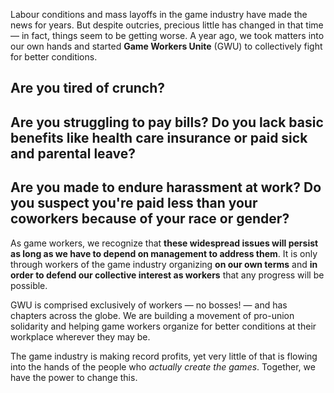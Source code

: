 Labour conditions and mass layoffs in the game industry have made the news for
years. But despite outcries, precious little has changed in that time — in fact,
things seem to be getting worse. A year ago, we took matters into our own hands
and started **Game Workers Unite** (GWU) to collectively fight for better
conditions.

## Are you tired of crunch?

## Are you struggling to pay bills? Do you lack basic benefits like health care insurance or paid sick and parental leave?

## Are you made to endure harassment at work? Do you suspect you're paid less than your coworkers because of your race or gender?


As game workers, we recognize that **these widespread issues will persist as
long as we have to depend on management to address them**. It is only through
workers of the game industry organizing **on our own terms** and **in order to
defend our collective interest as workers** that any progress will be possible.

GWU is comprised exclusively of workers — no bosses!
— and has chapters across the globe. We are building a
movement of pro-union solidarity and helping game
workers organize for better conditions at their workplace
wherever they may be.

The game industry is making record profits, yet very
little of that is flowing into the hands of the people who
*actually create the games*. Together, we have the power
to change this.
